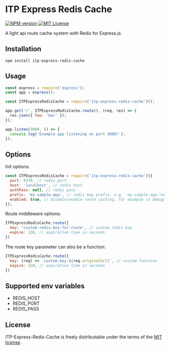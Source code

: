 # ITP Express Redis Cache

[![NPM version][npm-version-image]][npm-url] [![MIT License][license-image]][license-url]

A light api route cache system with Redis for Express.js

## Installation

    npm install itp-express-redis-cache

## Usage

```javascript
const express = require('express');
const app = express();

const ITPExpressRedisCache = require('itp-express-redis-cache')();

app.get('/', ITPExpressRedisCache.route(), (req, res) => {
  res.json({ foo: 'bar' });
});

app.listen(3000, () => {
  console.log('Example app listening on port 3000!');
});
```

## Options

Init options:

```javascript
const ITPExpressRedisCache = require('itp-express-redis-cache')({
  port: 6379, // redis port
  host: 'localhost', // redis host
  authPass: null, // redis pass
  prefix: 'my-sample-app', // redis key prefix, e.g. 'my-sample-app:route:GET:/'
  enabled: true, // disable/enable route caching, for example in debug mode
});
```

Route middleware options:

```javascript
ITPExpressRedisCache.route({
  key: 'custom-redis-key-for-route', // custom redis key
  expire: 120, // expiration time in seconds
})
```

The route key parameter can also be a function:

```javascript
ITPExpressRedisCache.route({
  key: (req) => `custom-key:${req.originalUrl}`, // custom function
  expire: 120, // expiration time in seconds
})
```

## Supported env variables

- REDIS_HOST
- REDIS_PORT
- REDIS_PASS

## License

ITP-Express-Redis-Cache is freely distributable under the terms of the [MIT license](https://github.com/inthepocket/itp-express-redis-cache/blob/master/LICENSE).

[license-image]: http://img.shields.io/badge/license-MIT-blue.svg?style=flat
[license-url]: LICENSE

[npm-url]: https://npmjs.org/package/itp-express-redis-cache
[npm-version-image]: http://img.shields.io/npm/v/itp-express-redis-cache.svg?style=flat
[npm-downloads-image]: http://img.shields.io/npm/dm/itp-express-redis-cache.svg?style=flat
